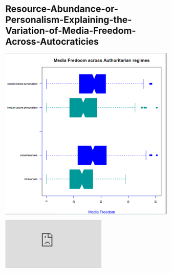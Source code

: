 # Resource-Abundance-or-Personalism-Explaining-the-Variation-of-Media-Freedom-Across-Autocraticies

![alt text](https://github.com/sefsahin/Resource-Abundance-or-Personalism-Explaining-the-Variation-of-Media-Freedom-Across-Autocraticies/blob/main/preliminary.png)


![plot](https://github.com/sefsahin/Resource-Abundance-or-Personalism-Explaining-the-Variation-of-Media-Freedom-Across-Autocraticies/blob/main/boxplot.pdf)
